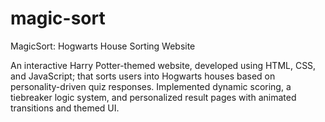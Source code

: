 # magic-sort
MagicSort: Hogwarts House Sorting Website

An interactive Harry Potter-themed website, developed using HTML, CSS, and JavaScript; that sorts users into Hogwarts houses based on personality-driven quiz responses. Implemented dynamic scoring, a tiebreaker logic system, and personalized result pages with animated transitions and themed UI.
